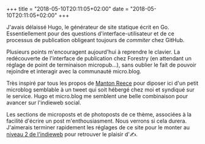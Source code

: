 +++
title = "2018-05-10T20:11:05+02:00"
date = "2018-05-10T20:11:05+02:00"
+++

J'avais délaissé Hugo, le générateur de site statique écrit en Go. Essentiellement pour des questions d'interface-utilisateur et de ce processus de publication obligeant toujours de *commiter* chez GitHub. 

Plusieurs points m'encouragent aujourd'hui à reprendre le clavier. La redécouverte de l'interface de publication chez  Forestry (en attendant un réglage de point de terminaison micropub...), sans oublier le fait de pouvoir rejoindre et interagir avec la communauté micro.blog.

Très inspiré par tous les propos de [Manton Reece](https://manton.org) pour diposer ici d'un petit microblog semblable à un tweet qui soit hébergé chez moi et syndiqué sur le service. Hugo et micro.blog me semblent une belle combinaison pour avancer sur l'indieweb social. 

Les sections de microposts et de photoposts de ce thème, associées à la facilité d'écrire un post m'enthousiasment. Nous verrons si cela durera. J'aimerais terminer rapidement les réglages de ce site pour le monter au [niveau 2 de l'indieweb](https://indieweb.org/IndieMark#Level_2) pour retrouver le plaisir d'✍️.
